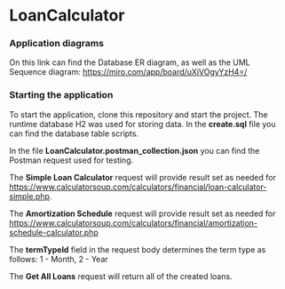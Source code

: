 # LoanCalculator
 
### Application diagrams ###
 On this link can find the Database ER diagram, as well as the UML Sequence diagram: https://miro.com/app/board/uXjVOgyYzH4=/
 
### Starting the application ###
 To start the application, clone this repository and start the project. The runtime database H2 was used for storing data. In the **create.sql** file you can find the database table scripts.
 
 In the file **LoanCalculator.postman_collection.json** you can find the Postman request used for testing.
 
 The **Simple Loan Calculator** request will provide result set as needed for https://www.calculatorsoup.com/calculators/financial/loan-calculator-simple.php.
 
 The **Amortization Schedule** request will provide result set as needed for https://www.calculatorsoup.com/calculators/financial/amortization-schedule-calculator.php
 
 The **termTypeId** field in the request body determines the term type as follows: 1 - Month, 2 - Year
 
 The **Get All Loans** request will return all of the created loans.
 
 

 
 
 
